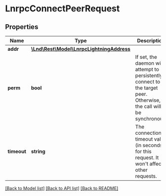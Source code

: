 # LnrpcConnectPeerRequest

## Properties
Name | Type | Description | Notes
------------ | ------------- | ------------- | -------------
**addr** | [**\Lnd\Rest\Model\LnrpcLightningAddress**](LnrpcLightningAddress.md) |  | [optional] 
**perm** | **bool** | If set, the daemon will attempt to persistently connect to the target peer. Otherwise, the call will be synchronous. | [optional] 
**timeout** | **string** | The connection timeout value (in seconds) for this request. It won&#39;t affect other requests. | [optional] 

[[Back to Model list]](../README.md#documentation-for-models) [[Back to API list]](../README.md#documentation-for-api-endpoints) [[Back to README]](../README.md)



